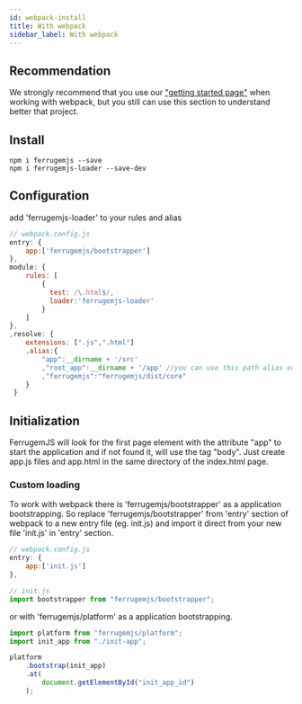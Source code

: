 ```yaml
---
id: webpack-install
title: With webpack
sidebar_label: With webpack
---
```


## Recommendation

We strongly recommend that you use our ["getting started page"](getting-started.md) when working with webpack, but you still can use this section to understand better that project.


## Install
``` npm
npm i ferrugemjs --save
npm i ferrugemjs-loader --save-dev
```
## Configuration

add 'ferrugemjs-loader' to your rules and alias
``` javascript
// webpack.config.js
entry: {
    app:['ferrugemjs/bootstrapper']
},
module: {
	rules: [
	    {
	      test: /\.html$/,
	      loader:'ferrugemjs-loader'
	    }
	]
},
,resolve: {
    extensions: [".js",".html"]
    ,alias:{
    	"app":__dirname + '/src'
		,"root_app":__dirname + '/app' //you can use this path alias or load with 'ferrugemjs/platform'
    	,"ferrugemjs":"ferrugemjs/dist/core"
    }
 }
```

## Initialization

FerrugemJS will look for the first page element with the attribute "app" to start the application and if not found it, will use the tag "body".
Just create app.js files and app.html in the same directory of the index.html page.

### Custom loading

To work with webpack there is 'ferrugemjs/bootstrapper' as a application bootstrapping. So replace 'ferrugemjs/bootstrapper' from 'entry' section of webpack to a new entry file (eg. init.js) and import it direct from your new file 'init.js' in 'entry' section.
``` javascript
// webpack.config.js
entry: {
    app:['init.js']
},
```
``` javascript
// init.js
import bootstrapper from "ferrugemjs/bootstrapper";
```
or with 'ferrugemjs/platform' as a application bootstrapping.
``` javascript
import platform from "ferrugemjs/platform";
import init_app from "./init-app";

platform
    .bootstrap(init_app)
    .at(
        document.getElementById("init_app_id")
    );
```